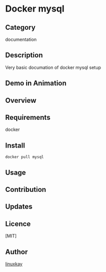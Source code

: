 # Docker mysql 

## Category

documentation

## Description

Very basic documation of docker mysql setup

## Demo in Animation

## Overview

## Requirements

docker

## Install

`docker pull mysql`


## Usage

## Contribution

## Updates

## Licence
[MIT]

## Author

[linuxkay](https://github.com/linuxkay)
